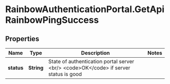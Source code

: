 # RainbowAuthenticationPortal.GetApiRainbowPingSuccess

## Properties
Name | Type | Description | Notes
------------ | ------------- | ------------- | -------------
**status** | **String** | State of authentication portal server &lt;br/&gt; &lt;code&gt;OK&lt;/code&gt; if server status is good | 


